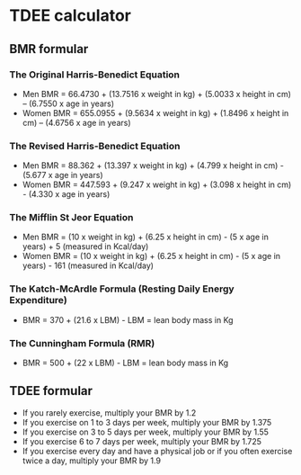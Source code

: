 # TDEE calculator

## BMR formular
### The Original Harris-Benedict Equation
- Men BMR = 66.4730 + (13.7516 x weight in kg) + (5.0033 x height in cm) – (6.7550 x age in years)
- Women BMR = 655.0955 + (9.5634 x weight in kg) + (1.8496 x height in cm) – (4.6756 x age in years)
### The Revised Harris-Benedict Equation
- Men BMR = 88.362 + (13.397 x weight in kg) + (4.799 x height in cm) - (5.677 x age in years)
- Women BMR = 447.593 + (9.247 x weight in kg) + (3.098 x height in cm) - (4.330 x age in years)
### The Mifflin St Jeor Equation
- Men BMR = (10 x weight in kg) + (6.25 x height in cm) - (5 x age in years) + 5 (measured in Kcal/day)
- Women BMR = (10 x weight in kg) + (6.25 x height in cm) - (5 x age in years) - 161 (measured in Kcal/day)
### The Katch-McArdle Formula (Resting Daily Energy Expenditure)
- BMR = 370 + (21.6 x LBM) - LBM = lean body mass in Kg
### The Cunningham Formula (RMR)
- BMR = 500 + (22 x LBM) - LBM = lean body mass in Kg

## TDEE formular
- If you rarely exercise, multiply your BMR by 1.2
- If you exercise on 1 to 3 days per week, multiply your BMR by 1.375
- If you exercise on 3 to 5 days per week, multiply your BMR by 1.55
- If you exercise 6 to 7 days per week, multiply your BMR by 1.725
- If you exercise every day and have a physical job or if you often exercise twice a day, multiply your BMR by 1.9